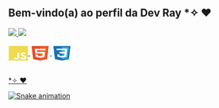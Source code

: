 ## Bem-vindo(a) ao perfil da Dev Ray *✧ :heart: 

 <div>
   <a href="https://github.com/seracombo">
   <img height="180em" src="https://github-readme-stats.vercel.app/api?username=seracombo&show_icons=true&theme=tokyonight&include_all_commits=true&count_private=true"/>
   <img height="180em" src="https://github-readme-stats.vercel.app/api/top-langs/?username=seracombo&layout=compact&langs_count=6&theme=tokyonight"/>
</div>
    
<div style="display: inline_block"><br>
  <img align="center" alt="Js" height="30" width="40" src="https://raw.githubusercontent.com/devicons/devicon/master/icons/javascript/javascript-plain.svg">
  <img align="center" alt="HTML" height="30" width="40" src="https://raw.githubusercontent.com/devicons/devicon/master/icons/html5/html5-original.svg">
  <img align="center" alt="CSS" height="30" width="40" src="https://raw.githubusercontent.com/devicons/devicon/master/icons/css3/css3-original.svg">
</div>
 
 <br>
 
  *✧ :heart: 
 
<div> 
 
  ![Snake animation]([https://github.com/soffiettray](https://github.com/soffiettray)/soffiettray/blob/output/github-contribution-grid-snake.svg)

</div>
